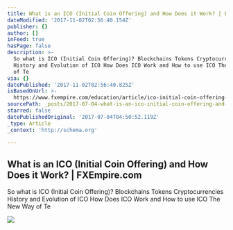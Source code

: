 ```yaml
---
title: What is an ICO (Initial Coin Offering) and How Does it Work? | FXEmpire.com
dateModified: '2017-11-02T02:56:40.154Z'
publisher: {}
author: []
inFeed: true
hasPage: false
description: >-
  So what is ICO (Initial Coin Offering)? Blockchains Tokens Cryptocurrencies
  History and Evolution of ICO How Does ICO Work and How to use ICO The New Way
  of Te
via: {}
datePublished: '2017-11-02T02:56:40.825Z'
isBasedOnUrl: >-
  https://www.fxempire.com/education/article/ico-initial-coin-offering-work-418446
sourcePath: _posts/2017-07-04-what-is-an-ico-initial-coin-offering-and-how-does-it-work.md
starred: false
datePublishedOriginal: '2017-07-04T04:50:52.119Z'
_type: Article
_context: 'http://schema.org'

---
```

<article style=""><h1>What is an ICO (Initial Coin Offering) and How Does it Work? | FXEmpire.com</h1><p>So what is ICO (Initial Coin Offering)? Blockchains Tokens Cryptocurrencies History and Evolution of ICO How Does ICO Work and How to use ICO The New Way of Te</p><img src="https://responsive.fxempire.com/fxempire/630a/2017/07/Cryptocurrency.jpg" /></article>